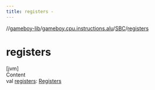 ```yaml
---
title: registers -
---
```

//[gameboy-lib](../../index.md)/[gameboy.cpu.instructions.alu](../index.md)/[SBC](index.md)/[registers](registers.md)



# registers  
[jvm]  
Content  
val [registers](registers.md): [Registers](../../gameboy.cpu/-registers/index.md)  



